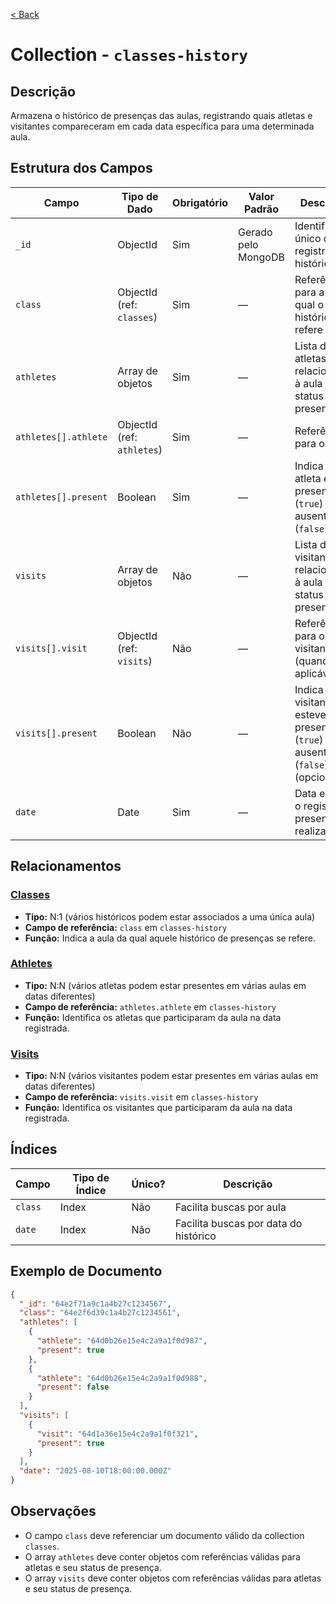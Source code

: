 [< Back](../)

# Collection - `classes-history`

## Descrição
Armazena o histórico de presenças das aulas, registrando quais atletas e visitantes compareceram em cada data específica para uma determinada aula.

## Estrutura dos Campos

| Campo                | Tipo de Dado               | Obrigatório | Valor Padrão        | Descrição                                                                      |
| -------------------- | -------------------------- | ----------- | ------------------- | ------------------------------------------------------------------------------ |
| `_id`                | ObjectId                   | Sim         | Gerado pelo MongoDB | Identificador único do registro de histórico                                   |
| `class`              | ObjectId (ref: `classes`)  | Sim         | —                   | Referência para a aula à qual o histórico se refere                            |
| `athletes`           | Array de objetos           | Sim         | —                   | Lista de atletas relacionados à aula com status de presença                    |
| `athletes[].athlete` | ObjectId (ref: `athletes`) | Sim         | —                   | Referência para o atleta                                                       |
| `athletes[].present` | Boolean                    | Sim         | —                   | Indica se o atleta esteve presente (`true`) ou ausente (`false`)               |
| `visits`             | Array de objetos           | Não         | —                   | Lista de visitantes relacionados à aula com status de presença                 |
| `visits[].visit`     | ObjectId (ref: `visits`)   | Não         | —                   | Referência para o visitante (quando aplicável)                                 |
| `visits[].present`   | Boolean                    | Não         | —                   | Indica se o visitante esteve presente (`true`) ou ausente (`false`) (opcional) |
| `date`               | Date                       | Sim         | —                   | Data em que o registro de presença foi realizado                               |

## Relacionamentos
### [Classes](../../../backend/collections/classes/)
- **Tipo:** N:1 (vários históricos podem estar associados a uma única aula)
- **Campo de referência:** `class` em `classes-history`
- **Função:** Indica a aula da qual aquele histórico de presenças se refere.

### [Athletes](../../../backend/collections/athletes/)
- **Tipo:** N\:N (vários atletas podem estar presentes em várias aulas em datas diferentes)
- **Campo de referência:** `athletes.athlete` em `classes-history`
- **Função:** Identifica os atletas que participaram da aula na data registrada.

### [Visits](../../../backend/collections/visits/)
- **Tipo:** N\:N (vários visitantes podem estar presentes em várias aulas em datas diferentes)
- **Campo de referência:** `visits.visit` em `classes-history`
- **Função:** Identifica os visitantes que participaram da aula na data registrada.

## Índices

| Campo   | Tipo de Índice | Único? | Descrição                             |
| ------- | -------------- | ------ | ------------------------------------- |
| `class` | Index          | Não    | Facilita buscas por aula              |
| `date`  | Index          | Não    | Facilita buscas por data do histórico |

## Exemplo de Documento

```json
{
  "_id": "64e2f71a9c1a4b27c1234567",
  "class": "64e2f6d39c1a4b27c1234561",
  "athletes": [
    {
      "athlete": "64d0b26e15e4c2a9a1f0d987",
      "present": true
    },
    {
      "athlete": "64d0b26e15e4c2a9a1f0d988",
      "present": false
    }
  ],
  "visits": [
    {
      "visit": "64d1a36e15e4c2a9a1f0f321",
      "present": true
    }
  ],
  "date": "2025-08-10T18:00:00.000Z"
}
```

## Observações

* O campo `class` deve referenciar um documento válido da collection `classes`.
* O array `athletes` deve conter objetos com referências válidas para atletas e seu status de presença.
* O array `visits` deve conter objetos com referências válidas para atletas e seu status de presença.